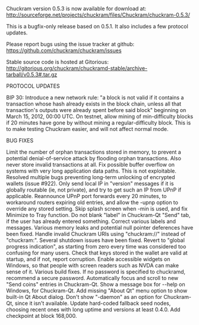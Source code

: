 Chuckram version 0.5.3 is now available for download at:
http://sourceforge.net/projects/chuckram/files/Chuckram/chuckram-0.5.3/

This is a bugfix-only release based on 0.5.1.
It also includes a few protocol updates.

Please report bugs using the issue tracker at github:
https://github.com/chuckram/chuckram/issues

Stable source code is hosted at Gitorious:
http://gitorious.org/chuckram/chuckramd-stable/archive-tarball/v0.5.3#.tar.gz

PROTOCOL UPDATES

BIP 30: Introduce a new network rule: "a block is not valid if it contains a transaction whose hash already exists in the block chain, unless all that transaction's outputs were already spent before said block" beginning on March 15, 2012, 00:00 UTC.
On testnet, allow mining of min-difficulty blocks if 20 minutes have gone by without mining a regular-difficulty block. This is to make testing Chuckram easier, and will not affect normal mode.

BUG FIXES

Limit the number of orphan transactions stored in memory, to prevent a potential denial-of-service attack by flooding orphan transactions. Also never store invalid transactions at all.
Fix possible buffer overflow on systems with very long application data paths. This is not exploitable.
Resolved multiple bugs preventing long-term unlocking of encrypted wallets
(issue #922).
Only send local IP in "version" messages if it is globally routable (ie, not private), and try to get such an IP from UPnP if applicable.
Reannounce UPnP port forwards every 20 minutes, to workaround routers expiring old entries, and allow the -upnp option to override any stored setting.
Skip splash screen when -min is used, and fix Minimize to Tray function.
Do not blank "label" in Chuckram-Qt "Send" tab, if the user has already entered something.
Correct various labels and messages.
Various memory leaks and potential null pointer deferences have been fixed.
Handle invalid Chuckram URIs using "chuckram://" instead of "chuckram:".
Several shutdown issues have been fixed.
Revert to "global progress indication", as starting from zero every time was considered too confusing for many users.
Check that keys stored in the wallet are valid at startup, and if not, report corruption.
Enable accessible widgets on Windows, so that people with screen readers such as NVDA can make sense of it.
Various build fixes.
If no password is specified to chuckramd, recommend a secure password.
Automatically focus and scroll to new "Send coins" entries in Chuckram-Qt.
Show a message box for --help on Windows, for Chuckram-Qt.
Add missing "About Qt" menu option to show built-in Qt About dialog.
Don't show "-daemon" as an option for Chuckram-Qt, since it isn't available.
Update hard-coded fallback seed nodes, choosing recent ones with long uptime and versions at least 0.4.0.
Add checkpoint at block 168,000.
